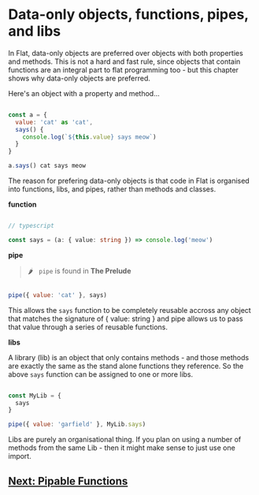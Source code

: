 # Data-only objects, functions, pipes, and libs

In Flat, data-only objects are preferred over objects with both properties and methods.
This is not a hard and fast rule, since objects that contain functions are an integral part to flat programming too - but this chapter shows why data-only objects are preferred.

Here's an object with a property and method...

```javascript

const a = {
  value: 'cat' as 'cat',
  says() {
    console.log(`${this.value} says meow`)
  }
}

a.says() cat says meow

```

The reason for prefering data-only objects is that code in Flat is organised into functions, libs, and pipes, rather than methods and classes.

**function**

```typescript

// typescript

const says = (a: { value: string }) => console.log('meow')

```

**pipe**

> 🌶️  &nbsp; `pipe` is found in **The Prelude**

```javascript

pipe({ value: 'cat' }, says)

```

This allows the `says` function to be completely reusable accross any object that matches the signature of { value: string } and pipe allows us to pass that value through a series of reusable functions.

**libs**

A library (lib) is an object that only contains methods - and those methods are exactly the same as the stand alone functions they reference.
So the above `says` function can be assigned to one or more libs.

```javascript

const MyLib = {
  says
}

pipe({ value: 'garfield' }, MyLib.says)

```

Libs are purely an organisational thing. If you plan on using a number of methods from the same Lib - then it might make sense to just use one import.

## [Next: Pipable Functions](https://github.com/attack-monkey/flat-code-guide/blob/master/pipable%20functions.md)
